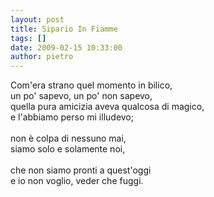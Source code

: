 ```yaml
---
layout: post
title: Sipario In Fiamme
tags: []
date: 2009-02-15 10:33:00
author: pietro
---
```

Com'era strano quel momento in bilico,<br/>un po' sapevo, un po' non sapevo,<br/>quella pura amicizia aveva qualcosa di magico,<br/>e l'abbiamo perso mi illudevo;<br/><br/>non è colpa di nessuno mai,<br/>siamo solo e solamente noi,<br/><br/>che non siamo pronti a quest'oggi<br/>e io non voglio, veder che fuggi.
